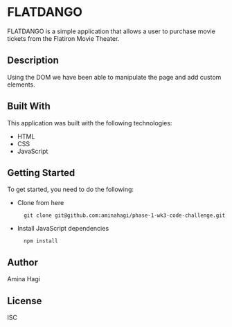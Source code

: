 # FLATDANGO
FLATDANGO is a simple application that allows a user to purchase movie tickets from the Flatiron Movie Theater.

## Description
Using the DOM we have been able to manipulate the page and add custom elements.

## Built With
This application was built with the following technologies:

- HTML
- CSS
- JavaScript

## Getting Started
To get started, you need to do the following:

- Clone from here
        
        git clone git@github.com:aminahagi/phase-1-wk3-code-challenge.git

- Install JavaScript dependencies 

        npm install

## Author
Amina Hagi

## License
ISC